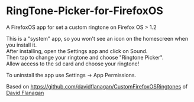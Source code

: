 RingTone-Picker-for-FirefoxOS 
========================

A FirefoxOS app for set a custom ringtone on Firefox OS > 1.2

This is a "system" app, so you won't see an icon on the homescreen when you install it.  
After installing, open the Settings app and click on Sound.  
Then tap to change your ringtone and choose "Ringtone Picker".  
Allow access to the sd card and choose your ringtone!  

To uninstall the app use Settings -> App Permissions.  

Based on https://github.com/davidflanagan/CustomFirefoxOSRingtones of [David Flanagan](https://github.com/davidflanagan)
